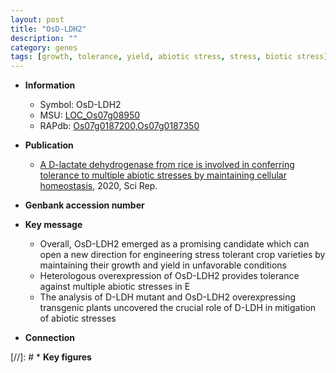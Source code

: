 ```yaml
---
layout: post
title: "OsD-LDH2"
description: ""
category: genes
tags: [growth, tolerance, yield, abiotic stress, stress, biotic stress]
---
```


* **Information**  
    + Symbol: OsD-LDH2  
    + MSU: [LOC_Os07g08950](http://rice.plantbiology.msu.edu/cgi-bin/ORF_infopage.cgi?orf=LOC_Os07g08950)  
    + RAPdb: [Os07g0187200](http://rapdb.dna.affrc.go.jp/viewer/gbrowse_details/irgsp1?name=Os07g0187200),[Os07g0187350](http://rapdb.dna.affrc.go.jp/viewer/gbrowse_details/irgsp1?name=Os07g0187350)  

* **Publication**  
    + [A D-lactate dehydrogenase from rice is involved in conferring tolerance to multiple abiotic stresses by maintaining cellular homeostasis](http://www.ncbi.nlm.nih.gov/pubmed?term=A+D-lactate+dehydrogenase+from+rice+is+involved+in+conferring+tolerance+to+multiple+abiotic+stresses+by+maintaining+cellular+homeostasis%5BTitle%5D), 2020, Sci Rep.

* **Genbank accession number**  

* **Key message**  
    + Overall, OsD-LDH2 emerged as a promising candidate which can open a new direction for engineering stress tolerant crop varieties by maintaining their growth and yield in unfavorable conditions
    + Heterologous overexpression of OsD-LDH2 provides tolerance against multiple abiotic stresses in E
    + The analysis of D-LDH mutant and OsD-LDH2 overexpressing transgenic plants uncovered the crucial role of D-LDH in mitigation of abiotic stresses

* **Connection**  

[//]: # * **Key figures**  


